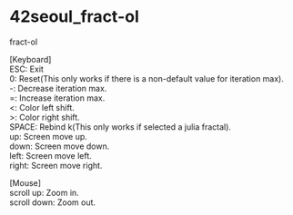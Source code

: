 # 42seoul_fract-ol
fract-ol

[Keyboard]  
ESC: Exit  
0: Reset(This only works if there is a non-default value for iteration max).  
-: Decrease iteration max.  
=: Increase iteration max.  
\<: Color left shift.  
\>: Color right shift.  
SPACE: Rebind k(This only works if selected a julia fractal).  
up: Screen move up.  
down: Screen move down.  
left: Screen move left.  
right: Screen move right.  
  
[Mouse]  
scroll up: Zoom in.  
scroll down: Zoom out.

